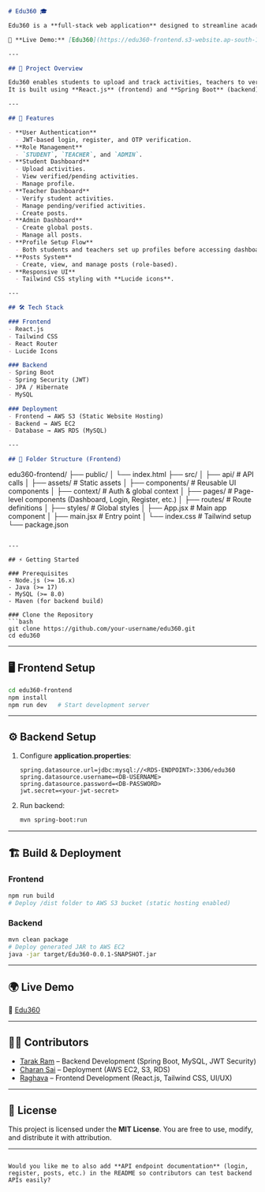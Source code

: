 ```markdown
# Edu360 🎓

Edu360 is a **full-stack web application** designed to streamline academic activity management for students, teachers, and admins. It provides role-based dashboards, a post system, and secure authentication with a responsive and attractive UI.

🔗 **Live Demo:** [Edu360](https://edu360-frontend.s3-website.ap-south-1.amazonaws.com/)

---

## 📌 Project Overview

Edu360 enables students to upload and track activities, teachers to verify submissions and create posts, and admins to manage global announcements.  
It is built using **React.js** (frontend) and **Spring Boot** (backend), with **JWT-based authentication** for security and deployed on **AWS**.

---

## 🚀 Features

- **User Authentication**
  - JWT-based login, register, and OTP verification.
- **Role Management**
  - `STUDENT`, `TEACHER`, and `ADMIN`.
- **Student Dashboard**
  - Upload activities.
  - View verified/pending activities.
  - Manage profile.
- **Teacher Dashboard**
  - Verify student activities.
  - Manage pending/verified activities.
  - Create posts.
- **Admin Dashboard**
  - Create global posts.
  - Manage all posts.
- **Profile Setup Flow**
  - Both students and teachers set up profiles before accessing dashboards.
- **Posts System**
  - Create, view, and manage posts (role-based).
- **Responsive UI**
  - Tailwind CSS styling with **Lucide icons**.

---

## 🛠 Tech Stack

### Frontend
- React.js
- Tailwind CSS
- React Router
- Lucide Icons

### Backend
- Spring Boot
- Spring Security (JWT)
- JPA / Hibernate
- MySQL

### Deployment
- Frontend → AWS S3 (Static Website Hosting)
- Backend → AWS EC2
- Database → AWS RDS (MySQL)

---

## 📂 Folder Structure (Frontend)

```

edu360-frontend/
├── public/
│   └── index.html
├── src/
│   ├── api/              # API calls
│   ├── assets/           # Static assets
│   ├── components/       # Reusable UI components
│   ├── context/          # Auth & global context
│   ├── pages/            # Page-level components (Dashboard, Login, Register, etc.)
│   ├── routes/           # Route definitions
│   ├── styles/           # Global styles
│   ├── App.jsx           # Main app component
│   ├── main.jsx          # Entry point
│   └── index.css         # Tailwind setup
└── package.json

````

---

## ⚡ Getting Started

### Prerequisites
- Node.js (>= 16.x)
- Java (>= 17)
- MySQL (>= 8.0)
- Maven (for backend build)

### Clone the Repository
```bash
git clone https://github.com/your-username/edu360.git
cd edu360
````

---

## 🖥 Frontend Setup

```bash
cd edu360-frontend
npm install
npm run dev   # Start development server
```

---

## ⚙️ Backend Setup

1. Configure **application.properties**:

   ```properties
   spring.datasource.url=jdbc:mysql://<RDS-ENDPOINT>:3306/edu360
   spring.datasource.username=<DB-USERNAME>
   spring.datasource.password=<DB-PASSWORD>
   jwt.secret=<your-jwt-secret>
   ```

2. Run backend:

   ```bash
   mvn spring-boot:run
   ```

---

## 🏗 Build & Deployment

### Frontend

```bash
npm run build
# Deploy /dist folder to AWS S3 bucket (static hosting enabled)
```

### Backend

```bash
mvn clean package
# Deploy generated JAR to AWS EC2
java -jar target/Edu360-0.0.1-SNAPSHOT.jar
```

---

## 🌍 Live Demo

🔗 [Edu360](https://edu360-frontend.s3-website.ap-south-1.amazonaws.com/)

---

## 👨‍💻 Contributors

- [Tarak Ram](https://github.com/Tarakram798996) – Backend Development (Spring Boot, MySQL, JWT Security)  
- [Charan Sai](https://github.com/charan-sai-ramisetti) – Deployment (AWS EC2, S3, RDS)  
- [Raghava](https://github.com/Raghava-2812) – Frontend Development (React.js, Tailwind CSS, UI/UX)  

---

## 📜 License

This project is licensed under the **MIT License**.
You are free to use, modify, and distribute it with attribution.

---

```

Would you like me to also add **API endpoint documentation** (login, register, posts, etc.) in the README so contributors can test backend APIs easily?
```

